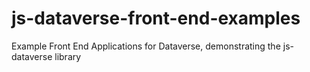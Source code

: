 # js-dataverse-front-end-examples
Example Front End Applications for Dataverse, demonstrating the js-dataverse library
